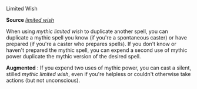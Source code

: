 Limited Wish

**Source** [_limited wish_](spells/limitedWish#_limited-wish)

When using _mythic limited wish_ to duplicate another spell, you can duplicate a mythic spell you know (if you're a spontaneous caster) or have prepared (if you're a caster who prepares spells). If you don't know or haven't prepared the mythic spell, you can expend a second use of mythic power duplicate the mythic version of the desired spell.

**Augmented** : If you expend two uses of mythic power, you can cast a silent, stilled _mythic limited wish_, even if you're helpless or couldn't otherwise take actions (but not unconscious).


